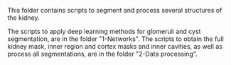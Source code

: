 This folder contains scripts to segment and process several structures of the kidney.

The scripts to apply deep learning methods for glomeruli and cyst segmentation, are in the folder "1-Networks". The scripts to obtain the full kidney mask, inner region and cortex masks and inner cavities, as well as process all segmentations, are in the folder "2-Data processing". 